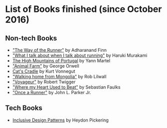 # List of Books finished (since October 2016)

## Non-tech Books
- ["The Way of the Runner"](https://www.amazon.co.uk/dp/B00SEU8848/ref=dp-kindle-redirect?_encoding=UTF8&btkr=1) by Adharanand Finn
- ["What I talk about when I talk about running"](https://www.amazon.co.uk/What-Talk-About-When-Running-ebook/dp/B005TKD8ZK/ref=sr_1_1?s=digital-text&ie=UTF8&qid=1477734520&sr=1-1&keywords=what+i+talk+about+when+i+talk+about+running) by Haruki Murakami
- [The High Mountains of Portugal](https://www.amazon.co.uk/dp/B015EI961G/) by Yann Martel
- ["Animal Farm"](https://en.wikipedia.org/wiki/Animal_Farm) by George Orwell
- [Cat's Cradle](https://en.wikipedia.org/wiki/Cat%27s_Cradle) by Kurt Vonnegut
- ["Walking home from Mongolia"](https://www.amazon.co.uk/dp/B00CTMA7PK/ref=dp-kindle-redirect?_encoding=UTF8&btkr=1) by Rob Lilwall
- ["Voyageur"](https://www.amazon.co.uk/dp/B004OBZNV2/ref=dp-kindle-redirect?_encoding=UTF8&btkr=1) by Robert Twigger
- ["Where my Heart Used to Beat"](https://www.amazon.co.uk/dp/B01GP9Y8YS/ref=dp-kindle-redirect?_encoding=UTF8&btkr=1) by Sebastian Faulks
- ["Once a Runner"](https://www.amazon.co.uk/dp/1416597891/ref=pe_385721_37038051_TE_3p_dp_1) by John L. Parker Jr.

## Tech Books
- [Inclusive Design Patterns](https://www.smashingmagazine.com/books/#inclusive-design-patterns) by Heydon Pickering
